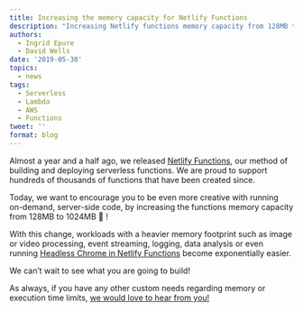 ```yaml
---
title: Increasing the memory capacity for Netlify Functions
description: "Increasing Netlify functions memory capacity from 128MB to 1024MB  \U0001F389"
authors:
  - Ingrid Epure
  - David Wells
date: '2019-05-30'
topics:
  - news
tags:
  - Serverless
  - Lambda
  - AWS
  - Functions
tweet: ''
format: blog
---
```

Almost a year and a half ago, we released [Netlify Functions](https://www.netlify.com/blog/2018/03/20/netlifys-aws-lambda-functions-bring-the-backend-to-your-frontend-workflow/), our method of building and deploying serverless functions. We are proud to support hundreds of thousands of functions that have been created since. 



Today, we want to encourage you to be even more creative with running on-demand, server-side code, by increasing the functions memory capacity from 128MB to 1024MB  🎉 !



With this change, workloads with a heavier memory footprint such as image or video processing, event streaming, logging, data analysis or even running [Headless Chrome in Netlify Functions](https://github.com/netlify-labs/netlify-functions-headless-chrome) become exponentially easier. 



We can’t wait to see what you are going to build!



As always, if you have any other custom needs regarding memory or execution time limits, [we would love to hear from you!](https://community.netlify.com/)
